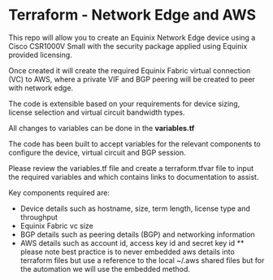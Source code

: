 # Terraform - Network Edge and AWS

This repo will allow you to create an Equinix Network Edge device using a Cisco CSR1000V Small with the security package applied using Equinix provided licensing. 

Once created it will create the required Equinix Fabric virtual connection (VC) to AWS, where a private VIF and BGP peering will be created to peer with network edge.

The code is extensible based on your requirements for device sizing, license selection and virtual circuit bandwidth types.

All changes to variables can be done in the **variables.tf**

The code has been built to accept variables for the relevant components to configure the device, virtual circuit
and BGP session.

Please review the variables.tf file and create a terraform.tfvar file to input the required variables and which contains links to documentation to assist.

Key components required are:
- Device details such as hostname,
size, term length, license type and throughput
- Equinix Fabric vc size
- BGP details such as peering details (BGP) and networking information
- AWS details such as account id, access key id and secret key id ** please note best practice is to never embedded aws details into terraform files but use a reference to the local ~/.aws shared files but for the automation we will use the embedded method.



